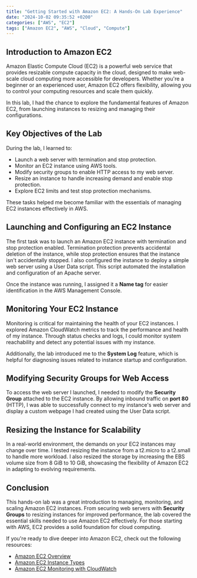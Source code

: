 ```yaml
---
title: "Getting Started with Amazon EC2: A Hands-On Lab Experience"
date: "2024-10-02 09:35:52 +0200"
categories: ["AWS", "EC2"]
tags: ["Amazon EC2", "AWS", "Cloud", "Compute"]
---
```


## Introduction to Amazon EC2

Amazon Elastic Compute Cloud (EC2) is a powerful web service that provides resizable compute capacity in the cloud, designed to make web-scale cloud computing more accessible for developers. Whether you're a beginner or an experienced user, Amazon EC2 offers flexibility, allowing you to control your computing resources and scale them quickly.

In this lab, I had the chance to explore the fundamental features of Amazon EC2, from launching instances to resizing and managing their configurations.

## Key Objectives of the Lab

During the lab, I learned to:
- Launch a web server with termination and stop protection.
- Monitor an EC2 instance using AWS tools.
- Modify security groups to enable HTTP access to my web server.
- Resize an instance to handle increasing demand and enable stop protection.
- Explore EC2 limits and test stop protection mechanisms.

These tasks helped me become familiar with the essentials of managing EC2 instances effectively in AWS.

## Launching and Configuring an EC2 Instance

The first task was to launch an Amazon EC2 instance with termination and stop protection enabled. Termination protection prevents accidental deletion of the instance, while stop protection ensures that the instance isn't accidentally stopped. I also configured the instance to deploy a simple web server using a User Data script. This script automated the installation and configuration of an Apache server.

Once the instance was running, I assigned it a **Name tag** for easier identification in the AWS Management Console.

## Monitoring Your EC2 Instance

Monitoring is critical for maintaining the health of your EC2 instances. I explored Amazon CloudWatch metrics to track the performance and health of my instance. Through status checks and logs, I could monitor system reachability and detect any potential issues with my instance.

Additionally, the lab introduced me to the **System Log** feature, which is helpful for diagnosing issues related to instance startup and configuration.

## Modifying Security Groups for Web Access

To access the web server I launched, I needed to modify the **Security Group** attached to the EC2 instance. By allowing inbound traffic on **port 80** (HTTP), I was able to successfully connect to my instance's web server and display a custom webpage I had created using the User Data script.

## Resizing the Instance for Scalability

In a real-world environment, the demands on your EC2 instances may change over time. I tested resizing the instance from a t2.micro to a t2.small to handle more workload. I also resized the storage by increasing the EBS volume size from 8 GiB to 10 GiB, showcasing the flexibility of Amazon EC2 in adapting to evolving requirements.

## Conclusion

This hands-on lab was a great introduction to managing, monitoring, and scaling Amazon EC2 instances. From securing web servers with **Security Groups** to resizing instances for improved performance, the lab covered the essential skills needed to use Amazon EC2 effectively. For those starting with AWS, EC2 provides a solid foundation for cloud computing.

If you're ready to dive deeper into Amazon EC2, check out the following resources:
- [Amazon EC2 Overview](https://aws.amazon.com/ec2/)
- [Amazon EC2 Instance Types](https://aws.amazon.com/ec2/instance-types/)
- [Amazon EC2 Monitoring with CloudWatch](https://docs.aws.amazon.com/AWSEC2/latest/UserGuide/monitoring-system-instance-status-check.html)
